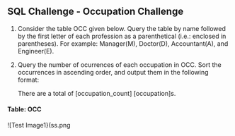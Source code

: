 ## SQL Challenge - Occupation Challenge

1. Consider the table OCC given below. Query the table by name followed by the first letter of each profession as a parenthetical (i.e.: enclosed in parentheses). For example: Manager(M), Doctor(D), Accountant(A), and Engineer(E).

2. Query the number of ocurrences of each occupation in OCC. Sort the occurrences in ascending order, and output them in the following format:

    There are a total of [occupation_count] [occupation]s.
    
    
#### Table: OCC

![Test Image1}(ss.png
